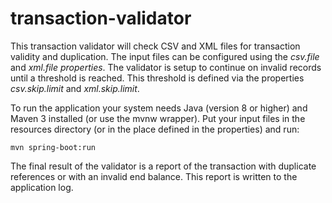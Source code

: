 # transaction-validator

This transaction validator will check CSV and XML files for transaction validity and duplication. The input files can 
be configured using the *csv.file* and *xml.file properties*. The validator is setup to continue on invalid records until a 
threshold is reached. This threshold is defined via the properties *csv.skip.limit* and *xml.skip.limit*.

To run the application your system needs Java (version 8 or higher) and Maven 3 installed (or use the mvnw wrapper). 
Put your input files in the resources directory (or in the place defined in the properties) and run: 

`mvn spring-boot:run`

The final result of the validator is a report of the transaction with duplicate references or with an invalid end balance. 
This report is written to the application log.
